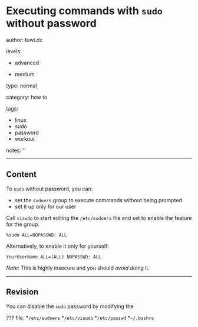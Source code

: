 # Executing commands with `sudo` without password
author: tuwi.dc

levels:

  - advanced

  - medium

type: normal

category: how to

tags:
  - linux
  - sudo
  - password
  - workout


notes: ''

---
## Content

To `sudo` without password, you can:
- set the `sudoers` group to execute commands without being prompted
- set it up only for our user

Call `visudo` to start editing the
`/etc/sudoers` file and set to enable the feature for the group.
```
%sudo ALL=NOPASSWD: ALL
```

Alternatively, to enable it only for yourself:
```
YourUserName ALL=(ALL) NOPASSWD: ALL
```
*Note*: This is highly insecure and you should *avoid* doing it.

---
## Revision

You can disable the `sudo` password by modifying the

 ??? file.
*`/etc/sudoers`
*`/etc/visudo`
*`/etc/passwd`
*`~/.bashrc`
